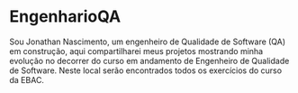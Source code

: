 # EngenharioQA
Sou Jonathan Nascimento, um engenheiro de Qualidade de Software (QA) em construção, aqui compartilharei meus projetos mostrando minha evolução no decorrer do curso em andamento de Engenheiro de Qualidade de Software. Neste local serão encontrados todos os exercícios do curso da EBAC.
